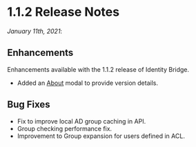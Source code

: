 [title]: # (1.1.2 Release)
[tags]: # (read me)
[priority]: # (30996)
# 1.1.2 Release Notes

_January 11th, 2021_:

## Enhancements

Enhancements available with the 1.1.2 release of Identity Bridge.

* Added an [About](../cfg-util/index.md#help_menu) modal to provide version details.

## Bug Fixes

* Fix to improve local AD group caching in API.
* Group checking performance fix.
* Improvement to Group expansion for users defined in ACL.
